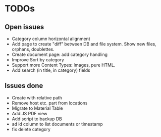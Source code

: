 # TODOs

## Open issues
* Category column horizontal alignment
* Add page to create "diff" between DB and file system. Show new files, orphans, doublettes.
* Create document page: add category handling
* Improve Sort by category
* Support more Content Types: Images, pure HTML.
* Add search (in title, in category) fields

## Issues done
* Create with relative path
* Remove host etc. part from locations
* Migrate to Material Table
* Add JS PDF view 
* Add script to backup DB 
* ad id column to list documents or timestamp 
* fix delete category
